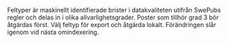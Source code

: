 Feltyper är maskinellt identifierade brister i datakvaliteten utifrån SwePubs regler och delas in i olika allvarlighetsgrader. Poster som tillhör grad 3 bör åtgärdas först. Välj feltyp för export och åtgärda lokalt. Förändringen slår igenom vid nästa omindexering. 


